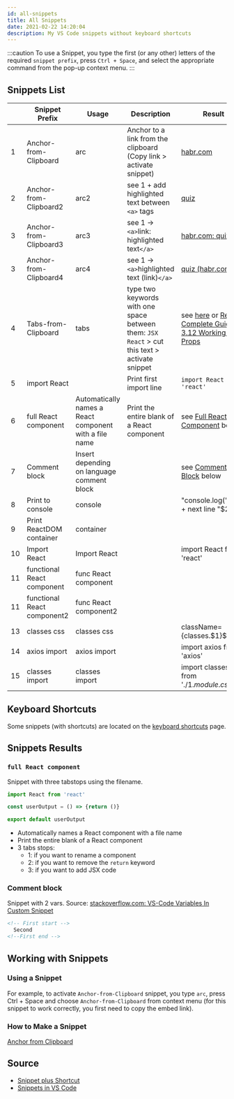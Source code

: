 ```yaml
---
id: all-snippets
title: All Snippets
date: 2021-02-22 14:20:04
description: My VS Code snippets without keyboard shortcuts
---
```


:::caution
To use a Snippet, you type the first (or any other) letters of the required `snippet prefix`, press `Ctrl + Space`, and select the appropriate command from the pop-up context menu.
:::

## Snippets List

|   |Snippet Prefix|Usage|Description|Result|
| - | ------------ | --- | --------- | ---- |
| 1 | Anchor-from-Clipboard | arc | Anchor to a link from the clipboard (Copy link > activate snippet) | <a href='https://habr.com/ru/post/440946/' class='external'>habr.com</a>|
| 2 | Anchor-from-Clipboard2 | arc2 | see 1 + add highlighted text between `<a>` tags | <a href='https://habr.com/ru/post/440946/' class='external'>quiz</a> |
| 3 | Anchor-from-Clipboard3 | arc3 | see 1 -> `<a>`link: highlighted text`</a>`  | <a href='https://habr.com/ru/post/440946/' class='external'>habr.com: quiz</a> |
| 3 | Anchor-from-Clipboard4 | arc4 | see 1 -> `<a>`highlighted text (link)`</a>`  | <a href='https://habr.com/ru/post/440946/' class='external'>quiz (habr.com)</a> |
| 4 | Tabs-from-Clipboard | tabs | type two keywords with one space between them: `JSX React`  > cut this text > activate snippet |  see [here](../../../courses/react-complete-guide/03-base-feature-syntax/Lessons/3-06-0-jsx) or [React Complete Guide: 3.12 Working with Props](../../../courses/react-complete-guide/03-base-feature-syntax/Lessons/3-12-working-with-props) |
5 | import React | | Print first import line | `import React from 'react'` |
6 | full React component | Automatically names a React component with a file name | Print the entire blank of a React component | see [Full React Component](#full-react-component ) below
7 | Comment block | Insert depending on language comment block | | see [Comment Block](#comment-block) below
8 | Print to console | console || "console.log('$1');" + next line "$2"|
9 | Print ReactDOM container | container |||
10 | Import React | Import React || import React from 'react' |
11 | functional React component | func React component |||
11 | functional React component2 | func React component2 |||
13 | classes css | classes css | | className={classes.$1}$0 |
14 | axios import | axios import | | import axios from 'axios' |
15 | classes import | classes import | | import classes from './$1.module.css'$0 |

## Keyboard Shortcuts

Some snippets (with shortcuts) are located on the [keyboard shortcuts](../user-keyboard-shortcuts) page.

## Snippets Results

### `full React component`

Snippet with three tabstops using the filename.

```jsx
import React from 'react'

const userOutput = () => {return ()}

export default userOutput
```

- Automatically names a React component with a file name
- Print the entire blank of a React component
- 3 tabs stops:
  - 1: if you want to rename a component
  - 2: if you want to remove the `return` keyword
  - 3: if you want to add JSX code

### Comment block

Snippet with 2 vars.
Source: <a href='https://stackoverflow.com/questions/57340128/vs-code-variables-in-custom-snippet' class='external'>stackoverflow.com: VS-Code Variables In Custom Snippet</a>

```html
<!-- First start -->
  Second
<!--First end -->
```

## Working with Snippets

### Using a Snippet

For example, to activate `Anchor-from-Clipboard` snippet, you type `arc`, press Ctrl + Space and choose `Anchor-from-Clipboard` from context menu (for this snippet to work correctly, you first need to copy the embed link).

### How to Make a Snippet

[Anchor from Clipboard](anchor-from-clipboard)

## Source

- [Snippet plus Shortcut](snippet-plus-shortcut)
- <a href='https://code.visualstudio.com/docs/editor/userdefinedsnippets#_creating-your-own-snippets' class='external'>Snippets in VS Code</a>
